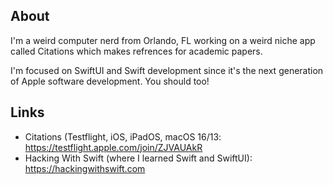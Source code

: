 ## About

I'm a weird computer nerd from Orlando, FL working on a weird niche app called Citations which makes refrences for academic papers. 

I'm focused on SwiftUI and Swift development since it's the next generation of Apple software development. You should too!

## Links

* Citations (Testflight, iOS, iPadOS, macOS 16/13: https://testflight.apple.com/join/ZJVAUAkR
* Hacking With Swift (where I learned Swift and SwiftUI): https://hackingwithswift.com
